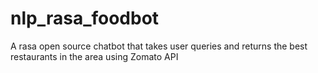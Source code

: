# nlp_rasa_foodbot
A rasa open source chatbot that takes user queries and returns the best restaurants in the area using Zomato API
